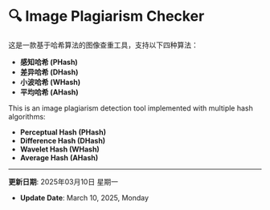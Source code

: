 # 🔍 Image Plagiarism Checker

这是一款基于哈希算法的图像查重工具，支持以下四种算法：
- **感知哈希 (PHash)**
- **差异哈希 (DHash)**
- **小波哈希 (WHash)**
- **平均哈希 (AHash)**

This is an image plagiarism detection tool implemented with multiple hash algorithms:
- **Perceptual Hash (PHash)**
- **Difference Hash (DHash)**
- **Wavelet Hash (WHash)**
- **Average Hash (AHash)**

---
**更新日期**: 2025年03月10日 星期一
- **Update Date**: March 10, 2025, Monday
